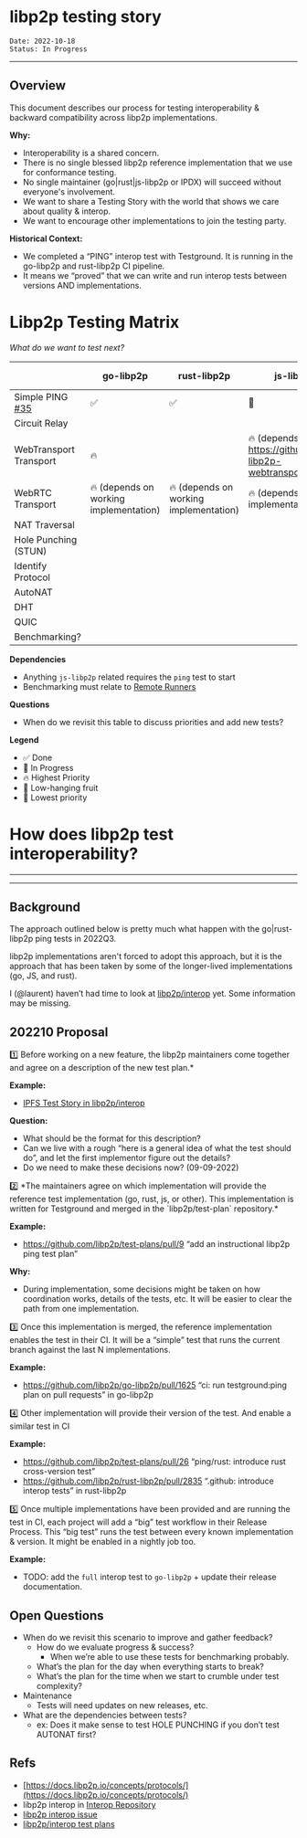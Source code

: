 # libp2p testing story

```
Date: 2022-10-18
Status: In Progress
```

---

## Overview

This document describes our process for testing interoperability & backward compatibility across libp2p implementations.

**Why:**

- Interoperability is a shared concern.
- There is no single blessed libp2p reference implementation that we use for conformance testing.
- No single maintainer (go|rust|js-libp2p or IPDX) will succeed without everyone's involvement.
- We want to share a Testing Story with the world that shows we care about quality & interop.
- We want to encourage other implementations to join the testing party.

**Historical Context:**

- We completed a “PING” interop test with Testground. It is running in the go-libp2p and rust-libp2p CI pipeline.
- It means we “proved” that we can write and run interop tests between versions AND implementations.

# Libp2p Testing Matrix

*What do we want to test next?*

|                                   | go-libp2p | rust-libp2p | js-libp2p (node) | js-libp2p (browser) | jvm-libp2p | nim-libp2p |
| ---                               | ---       | ---         | ---              | ---                 | ---        | ---        |
| Simple PING [#35][issue-35]       | ✅        | ✅          | 🍎               | 🔥                  |            |            |
| Circuit Relay                     |           |             |                  |                     |            |            |
| WebTransport Transport            | 🔥        |           | 🔥 (depends on https://github.com/libp2p/js-libp2p-webtransport/issues/1)               | 🔥 (depends on https://github.com/libp2p/js-libp2p-webtransport/issues/1)                  |          |          |
| WebRTC Transport                  | 🔥 (depends on working implementation)        | 🔥 (depends on working implementation)          | 🔥 (depends on working implementation)               | 🔥 (depends on working implementation)                  |          |          |
| NAT Traversal                     |           |             |                  |                     |            |            |
| Hole Punching (STUN)              |           |             |                  |                     |            |            |
| Identify Protocol                 |           |             |                  |                     |            |            |
| AutoNAT                           |           |             |                  |                     |            |            |
| DHT                               |           |             |                  |                     |            |            |
| QUIC                              |           |             |                  |                     |            |            |
| Benchmarking?                     |           |             |                  |                     |            |            |

**Dependencies**

- Anything `js-libp2p` related requires the `ping` test to start
- Benchmarking must relate to [Remote Runners][remote-runners]

**Questions**

- When do we revisit this table to discuss priorities and add new tests?

**Legend**

- ✅ Done
- 🚚 In Progress
- 🔥 Highest Priority
- 🍎 Low-hanging fruit
- 🧊 Lowest priority

# How does libp2p test interoperability?

---

---


## Background
The approach outlined below is pretty much what happen with the go|rust-libp2p ping tests in 2022Q3.

libp2p implementations aren't forced to adopt this approach, but it is the approach that has been taken by some of the longer-lived implementations (go, JS, and rust).  

I (@laurent) haven’t had time to look at [libp2p/interop](https://github.com/libp2p/interop/actions/runs/3021456724) yet. Some information may be missing.

## 202210 Proposal
<aside>
1️⃣ Before working on a new feature, the libp2p maintainers come together and agree on a description of the new test plan.*

</aside>

**Example:**

- [IPFS Test Story in libp2p/interop](https://github.com/libp2p/interop/blob/master/pdd/PDD-THE-IPFS-BUNDLE.md)

**Question:**

- What should be the format for this description?
- Can we live with a rough “here is a general idea of what the test should do”, and let the first implementor figure out the details?
- Do we need to make these decisions now? (09-09-2022)

<aside>
2️⃣ *The maintainers agree on which implementation will provide the reference test implementation (go, rust, js, or other). This implementation is written for Testground and merged in the `libp2p/test-plan` repository.*

</aside>

**Example:**

- https://github.com/libp2p/test-plans/pull/9 “add an instructional libp2p ping test plan”

**Why:**

- During implementation, some decisions might be taken on how coordination works, details of the tests, etc. It will be easier to clear the path from one implementation.

<aside>
3️⃣ Once this implementation is merged, the reference implementation enables the test in their CI. It will be a “simple” test that runs the current branch against the last N implementations.

</aside>

**Example:**

- https://github.com/libp2p/go-libp2p/pull/1625 “ci: run testground:ping plan on pull requests” in go-libp2p

<aside>
4️⃣ Other implementation will provide their version of the test. And enable a similar test in CI

</aside>

**Example:**

- https://github.com/libp2p/test-plans/pull/26 “ping/rust: introduce rust cross-version test”
- https://github.com/libp2p/rust-libp2p/pull/2835 “.github: introduce interop tests” in rust-libp2p

<aside>
5️⃣ Once multiple implementations have been provided and are running the test in CI, each project will add a “big” test workflow in their Release Process.
This “big test” runs the test between every known implementation & version.
It might be enabled in a nightly job too.

</aside>

**Example:**

- TODO: add the `full` interop test to `go-libp2p` + update their release documentation.

## Open Questions

- When do we revisit this scenario to improve and gather feedback?
    - How do we evaluate progress & success?
        - When we’re able to use these tests for benchmarking probably.
    - What’s the plan for the day when everything starts to break?
    - What’s the plan for the time when we start to crumble under test complexity?
- Maintenance
    - Tests will need updates on new releases, etc.
- What are the dependencies between tests?
    - ex: Does it make sense to test HOLE PUNCHING if you don’t test AUTONAT first?

## Refs

- [https://docs.libp2p.io/concepts/protocols/](https://docs.libp2p.io/concepts/protocols/)
- libp2p interop in [Interop Repository](https://github.com/libp2p/interop)
- [libp2p interop issue](https://github.com/libp2p/interop/issues/70)
- [libp2p/interop test plans](https://github.com/libp2p/interop/blob/master/pdd/PDD-THE-IPFS-BUNDLE.md)


[issue-35]: https://github.com/libp2p/test-plans/issues/35
[remote-runners]: https://pl-strflt.notion.site/Remote-Runners-c4ad4886c4294fb6a6f8afd9c0c5b73c